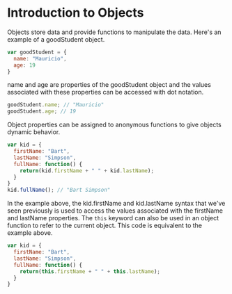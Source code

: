 # Introduction to Objects

Objects store data and provide functions to manipulate the data.  Here's an example of a goodStudent object.

```javascript
var goodStudent = {
  name: "Mauricio",
  age: 19
}
```

name and age are properties of the goodStudent object and the values associated with these properties can be accessed with dot notation.

```javascript
goodStudent.name; // "Mauricio"
goodStudent.age; // 19
```

Object properties can be assigned to anonymous functions to give objects dynamic behavior.

```javascript
var kid = {
  firstName: "Bart",
  lastName: "Simpson",
  fullName: function() {
    return(kid.firstName + " " + kid.lastName);
  }
}
kid.fullName(); // "Bart Simpson"
```

In the example above, the kid.firstName and kid.lastName syntax that we've seen previously is used to access the values associated with the firstName and lastName properties.  The `this` keyword can also be used in an object function to refer to the current object.  This code is equivalent to the example above.

```javascript
var kid = {
  firstName: "Bart",
  lastName: "Simpson",
  fullName: function() {
    return(this.firstName + " " + this.lastName);
  }
}
```

